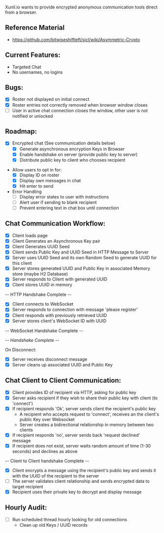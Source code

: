 Xunil.io wants to provide encrypted anonymous communication tools direct from a browser.

Reference Material
------------------

- https://github.com/bitwiseshiftleft/sjcl/wiki/Asymmetric-Crypto


Current Features:
-----------------

- Targeted Chat
- No usernames, no logins

Bugs:
-----

- [x] Roster not displayed on initial connect
- [x] Roster entries not correctly removed when browser window closes
- [ ] User in active chat connection closes the window, other user is not notified or unlocked

Roadmap:
--------

- [x] Encrypted chat (See communication details below)
    - [x] Generate asynchronous encryption Keys in Browser
    - [x] Enable handshake on server (provide public key to server)
    - [x] Distribute public key to client who chooses recipient
- Allow users to opt in for:
    - [x] Display ID on roster
    - [x] Display own messages in chat
    - [x] Hit enter to send
- Error Handling
    - [ ] Display error states to user with instructions
    - [ ] Alert user if sending to blank recipient
    - [ ] Prevent entering text in chat box until connection

Chat Communication Workflow:
----------------------------

- [x] Client loads page
- [x] Client Generates an Asynchronous Key pair
- [x] Client Generates UUID Seed
- [x] Client sends Public Key and UUID Seed in HTTP Message to Server
- [x] Server uses UUID Seed and its own Random Seed to generate UUID for this client
- [x] Server stores generated UUID and Public Key in associated Memory store (maybe H2 Database)
- [x] Server responds to Client with generated UUID
- [x] Client stores UUID in memory

-- HTTP Handshake Complete --

- [x] Client connects to WebSocket
- [x] Server responds to connection with message 'please register'
- [x] Client responds with previously retrieved UUID
- [x] Server stores client's WebSocket ID with UUID

-- WebSocket Handshake Complete --

-- *Handshake Complete* --

On Disconnect:

- [x] Server receives disconnect message
- [x] Server cleans up associated UUID and Public Key

Chat Client to Client Communication:
------------------------------------

- [x] Client provides ID of recipient via HTTP, asking for public key
- [x] Server asks recipient if they wish to share their public key with client (to 'connect')
- [x] If recipient responds 'Ok', server sends client the recipient's public key 
    - A recipient who accepts request to 'connect', receives an the client's public Key over Websocket
    - Server creates a bidirectional relationship in memory between two clients
- [x] If recipient responds 'no', server sends back 'request declined' message
- [x] If recipient does not exist, server waits random amount of time (1-30 seconds) and declines as above

-- Client to Client handshake Complete --

- [x] Client encrypts a message using the recipient's public key and sends it with the UUID of the recipient to the server
- [ ] The server validates client relationship and sends encrypted data to target recipient
- [x] Recipient uses their private  key to decrypt and display message

Hourly Audit:
-------------

- [ ] Run scheduled thread hourly looking for old connections
    - Clean up old Keys / UUID records
